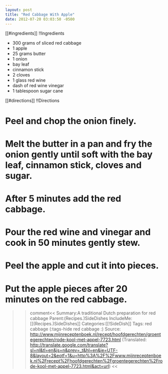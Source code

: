 ```yaml
---
layout: post
title: "Red Cabbage With Apple"
date: 2012-07-20 03:03:50 -0500
---
```

[[#ingredients]]
!!Ingredients
* 300 grams of sliced &#8203;&#8203;red cabbage
* 1 apple
* 25 grams butter
* 1 onion
* bay leaf
* cinnamon stick
* 2 cloves
* 1 glass red wine
* dash of red wine vinegar
* 1 tablespoon sugar cane 


[[#directions]]
!!Directions

# Peel and chop the onion finely.

# Melt the butter in a pan and fry the onion gently until soft with the bay leaf, cinnamon stick, cloves and sugar.

# After 5 minutes add the red cabbage.

# Pour the red wine and vinegar and cook in 50 minutes gently stew.

# Peel the apple and cut it into pieces.

# Put the apple pieces after 20 minutes on the red cabbage.


>>comment<<
Summary:A traditional Dutch preparation for red cabbage
Parent:(Recipes.)SideDishes
IncludeMe:[[(Recipes.)SideDishes]]
Categories:[[!SideDish]]
Tags: red cabbage
(:tags-hide red cabbage :)
Source: http://www.mijnreceptenboek.nl/recept/hoofdgerechten/groentegerechten/rode-kool-met-appel-7723.html (Translated: http://translate.google.com/translate?sl=nl&tl=en&js=n&prev=_t&hl=en&ie=UTF-8&layout=2&eotf=1&u=http%3A%2F%2Fwww.mijnreceptenboek.nl%2Frecept%2Fhoofdgerechten%2Fgroentegerechten%2Frode-kool-met-appel-7723.html&act=url)
>><<

